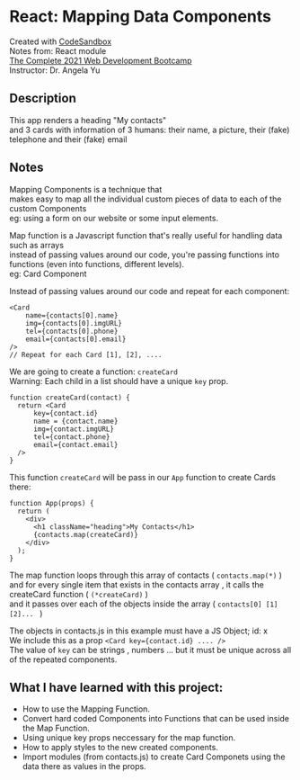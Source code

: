 # React: Mapping Data Components
Created with [CodeSandbox](https://codesandbox.io/)      
Notes from: React module    
[The Complete 2021 Web Development Bootcamp](https://www.udemy.com/course/the-complete-web-development-bootcamp/)  
Instructor: Dr. Angela Yu      

## Description
This app renders a heading "My contacts"        
and 3 cards with information of 3 humans: their name, a picture, their (fake) telephone and their (fake) email

## Notes
Mapping Components is a technique that        
makes easy to map all the individual custom pieces of data to each of the custom Components     
eg: using a form on our website or some input elements.

Map function is a Javascript function that's really useful for handling data such as arrays      
instead of passing values around our code, you're passing functions into functions (even into functions, different levels).     
eg: Card Component

Instead of passing values around our code and repeat for each component:
```
<Card
    name={contacts[0].name}
    img={contacts[0].imgURL}
    tel={contacts[0].phone}
    email={contacts[0].email}
/> 
// Repeat for each Card [1], [2], ....
```

We are going to create a function:  ```createCard```      
Warning: Each child in a list should have a unique ```key``` prop.
```
function createCard(contact) {
  return <Card 
      key={contact.id}
      name = {contact.name}
      img={contact.imgURL}
      tel={contact.phone}
      email={contact.email}
  />
}
```
This function ```createCard``` will be pass in our ```App``` function to create Cards there:
```
function App(props) {
  return (
    <div>
      <h1 className="heading">My Contacts</h1>
      {contacts.map(createCard)}
    </div>
  );
}

```
The map function loops through this array of contacts ( ```contacts.map(*)``` )        
and for every single item that exists in the contacts array , it calls the createCard function ( ```(*createCard)``` )      
and it passes over each of the objects inside the array ( ```contacts[0] [1] [2]... ``` )

The objects in contacts.js in this example must have a JS Object; id: x      
We include this as a prop      ```<Card key={contact.id} .... />```       
The value of ```key``` can be strings , numbers ... but it must be unique across all of the repeated components.       

## What I have learned with this project:    
* How to use the Mapping Function.
* Convert hard coded Components into Functions that can be used inside the Map Function.
* Using unique key props neccessary for the map function.
* How to apply styles to the new created components.
* Import modules (from contacts.js) to create Card Componets using the data there as values in the props.
